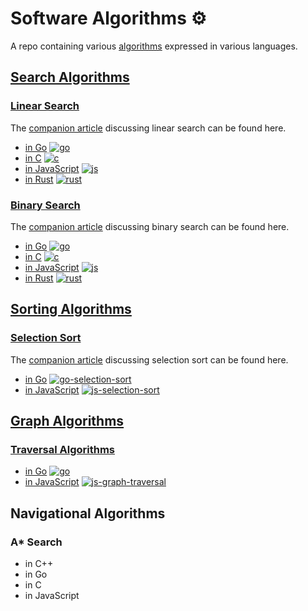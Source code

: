 # Software Algorithms ⚙️

A repo containing various [algorithms](https://dxt.rs/category/programming/general/algorithms/) expressed in various languages.

## [Search Algorithms](https://github.com/claudemuller/algorithms/tree/master/search-algorithms)

### [Linear Search](https://github.com/claudemuller/algorithms/tree/master/search-algorithms/linear-search)

The [companion article](https://dxt.rs/category/programming/general/simple-search/) discussing linear search can be found here.

- [in Go](https://github.com/claudemuller/algorithms/tree/master/search-algorithms/linear-search/go) [![go](https://github.com/claudemuller/algorithms/actions/workflows/linear-search.go.yml/badge.svg)](https://github.com/claudemuller/algorithms/actions/workflows/linear-search.go.yml)
- [in C](https://github.com/claudemuller/algorithms/tree/master/search-algorithms/linear-search/c) [![c](https://github.com/claudemuller/algorithms/actions/workflows/linear-search.c.yml/badge.svg)](https://github.com/claudemuller/algorithms/actions/workflows/linear-search.c.yml)
- [in JavaScript](https://github.com/claudemuller/algorithms/tree/master/search-algorithms/linear-search/js) [![js](https://github.com/claudemuller/algorithms/actions/workflows/linear-search.js.yaml/badge.svg)](https://github.com/claudemuller/algorithms/actions/workflows/linear-search.js.yaml)
- [in Rust](https://github.com/claudemuller/algorithms/tree/master/search-algorithms/linear-search/rust) [![rust](https://github.com/claudemuller/algorithms/actions/workflows/linear-search.rust.yaml/badge.svg)](https://github.com/claudemuller/algorithms/actions/workflows/linear-search.rust.yaml)

### [Binary Search](https://github.com/claudemuller/algorithms/tree/master/search-algorithms/binary-search)

The [companion article](https://dxt.rs/category/programming/general/binary-search/) discussing binary search can be found here.

- [in Go](https://github.com/claudemuller/algorithms/tree/master/search-algorithms/binary-search/go) [![go](https://github.com/claudemuller/algorithms/actions/workflows/binary-search.go.yml/badge.svg)](https://github.com/claudemuller/algorithms/actions/workflows/binary-search.go.yml)
- [in C](https://github.com/claudemuller/algorithms/tree/master/search-algorithms/binary-search/c) [![c](https://github.com/claudemuller/algorithms/actions/workflows/binary-search.c.yml/badge.svg)](https://github.com/claudemuller/algorithms/actions/workflows/binary-search.c.yml)
- [in JavaScript](https://github.com/claudemuller/algorithms/tree/master/search-algorithms/binary-search/js) [![js](https://github.com/claudemuller/algorithms/actions/workflows/binary-search.js.yaml/badge.svg)](https://github.com/claudemuller/algorithms/actions/workflows/binary-search.js.yaml)
- [in Rust](https://github.com/claudemuller/algorithms/tree/master/search-algorithms/binary-search/rust) [![rust](https://github.com/claudemuller/algorithms/actions/workflows/binary-search.rust.yaml/badge.svg)](https://github.com/claudemuller/algorithms/actions/workflows/binary-search.rust.yaml)

## [Sorting Algorithms](https://github.com/claudemuller/algorithms/tree/master/sorting-algorithms)

### [Selection Sort](https://github.com/claudemuller/algorithms/tree/master/sorting-algorithms/selection-sort)

The [companion article](https://dxt.rs/category/programming/general/selection-sort/) discussing selection sort can be found here.

- [in Go](https://github.com/claudemuller/algorithms/tree/master/sorting-algorithms/selection-sort/go) [![go-selection-sort](https://github.com/claudemuller/algorithms/actions/workflows/selection-sort.go.yml/badge.svg)](https://github.com/claudemuller/algorithms/actions/workflows/selection-sort.go.yml)
- [in JavaScript](https://github.com/claudemuller/algorithms/tree/master/sorting-algorithms/selection-sort/js) [![js-selection-sort](https://github.com/claudemuller/algorithms/actions/workflows/selection-sort.js.yml/badge.svg)](https://github.com/claudemuller/algorithms/actions/workflows/selection-sort.js.yml)

## [Graph Algorithms](https://github.com/claudemuller/algorithms/tree/master/graph-algorithms)

### [Traversal Algorithms](https://github.com/claudemuller/algorithms/tree/master/graph-algorithms/traversal)

- [in Go](https://github.com/claudemuller/algorithms/tree/master/graph-algorithms/traversal/go) [![go](https://github.com/claudemuller/algorithms/actions/workflows/graph-traversal.go.yml/badge.svg)](https://github.com/claudemuller/algorithms/actions/workflows/graph-traversal.go.yml)
- [in JavaScript](https://github.com/claudemuller/algorithms/tree/master/graph-algorithms/traversal/js) [![js-graph-traversal](https://github.com/claudemuller/algorithms/actions/workflows/graph-traversal.js.yml/badge.svg)](https://github.com/claudemuller/algorithms/actions/workflows/graph-traversal.js.yml)

## Navigational Algorithms

### A\* Search

- in C++
- in Go
- in C
- in JavaScript

